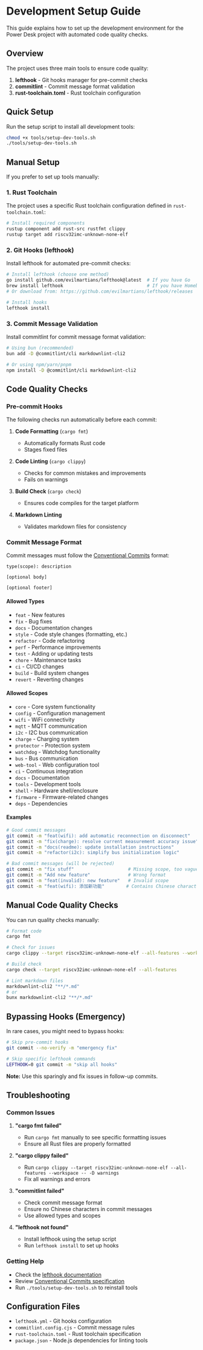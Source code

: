 # Development Setup Guide

This guide explains how to set up the development environment for the Power Desk project with automated code quality checks.

## Overview

The project uses three main tools to ensure code quality:

1. **lefthook** - Git hooks manager for pre-commit checks
2. **commitlint** - Commit message format validation
3. **rust-toolchain.toml** - Rust toolchain configuration

## Quick Setup

Run the setup script to install all development tools:

```bash
chmod +x tools/setup-dev-tools.sh
./tools/setup-dev-tools.sh
```

## Manual Setup

If you prefer to set up tools manually:

### 1. Rust Toolchain

The project uses a specific Rust toolchain configuration defined in `rust-toolchain.toml`:

```bash
# Install required components
rustup component add rust-src rustfmt clippy
rustup target add riscv32imc-unknown-none-elf
```

### 2. Git Hooks (lefthook)

Install lefthook for automated pre-commit checks:

```bash
# Install lefthook (choose one method)
go install github.com/evilmartians/lefthook@latest  # If you have Go
brew install lefthook                               # If you have Homebrew
# Or download from: https://github.com/evilmartians/lefthook/releases

# Install hooks
lefthook install
```

### 3. Commit Message Validation

Install commitlint for commit message format validation:

```bash
# Using bun (recommended)
bun add -D @commitlint/cli markdownlint-cli2

# Or using npm/yarn/pnpm
npm install -D @commitlint/cli markdownlint-cli2
```

## Code Quality Checks

### Pre-commit Hooks

The following checks run automatically before each commit:

1. **Code Formatting** (`cargo fmt`)
   - Automatically formats Rust code
   - Stages fixed files

2. **Code Linting** (`cargo clippy`)
   - Checks for common mistakes and improvements
   - Fails on warnings

3. **Build Check** (`cargo check`)
   - Ensures code compiles for the target platform

4. **Markdown Linting**
   - Validates markdown files for consistency

### Commit Message Format

Commit messages must follow the [Conventional Commits](https://www.conventionalcommits.org/) format:

```text
type(scope): description

[optional body]

[optional footer]
```

#### Allowed Types

- `feat` - New features
- `fix` - Bug fixes
- `docs` - Documentation changes
- `style` - Code style changes (formatting, etc.)
- `refactor` - Code refactoring
- `perf` - Performance improvements
- `test` - Adding or updating tests
- `chore` - Maintenance tasks
- `ci` - CI/CD changes
- `build` - Build system changes
- `revert` - Reverting changes

#### Allowed Scopes

- `core` - Core system functionality
- `config` - Configuration management
- `wifi` - WiFi connectivity
- `mqtt` - MQTT communication
- `i2c` - I2C bus communication
- `charge` - Charging system
- `protector` - Protection system
- `watchdog` - Watchdog functionality
- `bus` - Bus communication
- `web-tool` - Web configuration tool
- `ci` - Continuous integration
- `docs` - Documentation
- `tools` - Development tools
- `shell` - Hardware shell/enclosure
- `firmware` - Firmware-related changes
- `deps` - Dependencies

#### Examples

```bash
# Good commit messages
git commit -m "feat(wifi): add automatic reconnection on disconnect"
git commit -m "fix(charge): resolve current measurement accuracy issue"
git commit -m "docs(readme): update installation instructions"
git commit -m "refactor(i2c): simplify bus initialization logic"

# Bad commit messages (will be rejected)
git commit -m "fix stuff"                    # Missing scope, too vague
git commit -m "Add new feature"              # Wrong format
git commit -m "feat(invalid): new feature"   # Invalid scope
git commit -m "feat(wifi): 添加新功能"        # Contains Chinese characters
```

## Manual Code Quality Checks

You can run quality checks manually:

```bash
# Format code
cargo fmt

# Check for issues
cargo clippy --target riscv32imc-unknown-none-elf --all-features --workspace -- -D warnings

# Build check
cargo check --target riscv32imc-unknown-none-elf --all-features

# Lint markdown files
markdownlint-cli2 "**/*.md"
# or
bunx markdownlint-cli2 "**/*.md"
```

## Bypassing Hooks (Emergency)

In rare cases, you might need to bypass hooks:

```bash
# Skip pre-commit hooks
git commit --no-verify -m "emergency fix"

# Skip specific lefthook commands
LEFTHOOK=0 git commit -m "skip all hooks"
```

**Note:** Use this sparingly and fix issues in follow-up commits.

## Troubleshooting

### Common Issues

1. **"cargo fmt failed"**
   - Run `cargo fmt` manually to see specific formatting issues
   - Ensure all Rust files are properly formatted

2. **"cargo clippy failed"**
   - Run `cargo clippy --target riscv32imc-unknown-none-elf --all-features --workspace -- -D warnings`
   - Fix all warnings and errors

3. **"commitlint failed"**
   - Check commit message format
   - Ensure no Chinese characters in commit messages
   - Use allowed types and scopes

4. **"lefthook not found"**
   - Install lefthook using the setup script
   - Run `lefthook install` to set up hooks

### Getting Help

- Check the [lefthook documentation](https://github.com/evilmartians/lefthook)
- Review [Conventional Commits specification](https://www.conventionalcommits.org/)
- Run `./tools/setup-dev-tools.sh` to reinstall tools

## Configuration Files

- `lefthook.yml` - Git hooks configuration
- `commitlint.config.cjs` - Commit message rules
- `rust-toolchain.toml` - Rust toolchain specification
- `package.json` - Node.js dependencies for linting tools
